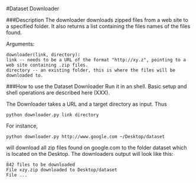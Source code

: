 #Dataset Downloader

###Description
The downloader downloads zipped files from a web site to a specified folder. It also returns a list containing the files names of the files found. 

Arguments:

    downloader(link, directory):
    link -- needs to be a URL of the format "http://xy.z", pointing to a web site containing .zip files. 
    directory -- an existing folder, this is where the files will be downloaded to.

###How to use the Dataset Downloader
Run it in an shell. Basic setup and shell operations are described here (XXX).

The Downloader takes a URL and a target directory as input. Thus

    python downloader.py link directory

For instance, 

    python downloader.py http://www.google.com ~/Desktop/dataset

will download all zip files found on google.com to the folder dataset which is located on the Desktop. 
The downloaders output will look like this:

    842 files to be downloaded
    File xzy.zip downloaded to Desktop/dataset
    File ...
